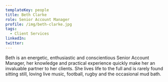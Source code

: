 ```yaml
---
templateKey: people
title: Beth Clarke
role: Senior Account Manager
profile: /img/beth-clarke.jpg
tags:
  - Client Services
linkedIn: 
twitter: 
---
```


Beth is an energetic, enthusiastic and conscientious Senior Account Manager, her knowledge and practical experience quickly make her an invaluable partner to her clients. She lives life to the full and is rarely found sitting still, loving live music, football, rugby and the occasional mud bath.